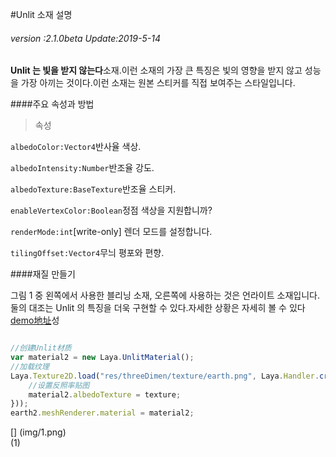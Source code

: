 #Unlit 소재 설명

###### *version :2.1.0beta   Update:2019-5-14*

**Unlit 는 빛을 받지 않는다**소재.이런 소재의 가장 큰 특징은 빛의 영향을 받지 않고 성능을 가장 아끼는 것이다.이런 소재는 원본 스티커를 직접 보여주는 스타일입니다.

####주요 속성과 방법

> 속성

`albedoColor:Vector4`반사율 색상.

`albedoIntensity:Number`반조율 강도.

`albedoTexture:BaseTexture`반조율 스티커.

`enableVertexColor:Boolean`정점 색상을 지원합니까?

`renderMode:int`[write-only] 렌더 모드를 설정합니다.

`tilingOffset:Vector4`무늬 평포와 편향.

####재질 만들기

그림 1 중 왼쪽에서 사용한 블리닝 소재, 오른쪽에 사용하는 것은 언라이트 소재입니다.둘의 대조는 Unlit 의 특징을 더욱 구현할 수 있다.자세한 상황은 자세히 볼 수 있다[demo地址](http://localhost/LayaAir2_Auto/%3Chttps://layaair.ldc.layabox.com/demo2/?language=ch&category=3d&group=Material&name=UnlitMaterialDemo%3E)성


```typescript

//创建Unlit材质
var material2 = new Laya.UnlitMaterial();
//加载纹理
Laya.Texture2D.load("res/threeDimen/texture/earth.png", Laya.Handler.create(this, function(texture){
    //设置反照率贴图
    material2.albedoTexture = texture;
}));
earth2.meshRenderer.material = material2;
```


[] (img/1.png)<br>(1)

